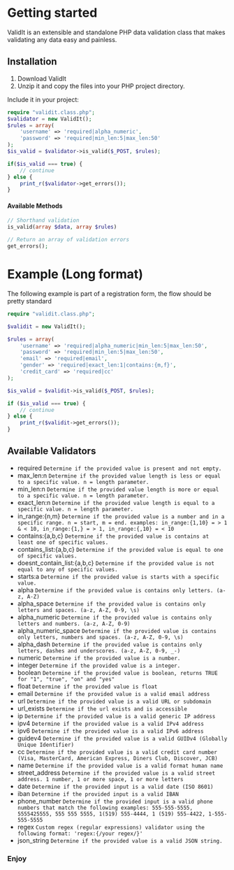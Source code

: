 # Getting started
ValidIt is an extensible and standalone PHP data validation class that makes validating any data easy and painless.

## Installation
1. Download ValidIt
2. Unzip it and copy the files into your PHP project directory.

Include it in your project:

```php
require "validit.class.php";
$validator = new ValidIt();
$rules = array(
	'username' => 'required|alpha_numeric',
	'password' => 'required|min_len:5|max_len:50'
);
$is_valid = $validator->is_valid($_POST, $rules);

if($is_valid === true) {
	// continue
} else {
	print_r($validator->get_errors());
}
```


#### Available Methods

```php
// Shorthand validation
is_valid(array $data, array $rules)

// Return an array of validation errors
get_errors();
```

# Example (Long format)

The following example is part of a registration form, the flow should be pretty standard

```php
require "validit.class.php";

$validit = new ValidIt();

$rules = array(
    'username' => 'required|alpha_numeric|min_len:5|max_len:50',
    'password' => 'required|min_len:5|max_len:50',
    'email' => 'required|email',
    'gender' => 'required|exact_len:1|contains:{m,f}',
    'credit_card' => 'required|cc'
);

$is_valid = $validit->is_valid($_POST, $rules);

if ($is_valid === true) {
    // continue
} else {
    print_r($validit->get_errors());
}
```
Available Validators
--------------------
* required `Determine if the provided value is present and not empty.`
* max_len:n `Determine if the provided value length is less or equal to a specific value. n = length parameter.`
* min_len:n `Determine if the provided value length is more or equal to a specific value. n = length parameter.`
* exact_len:n `Determine if the provided value length is equal to a specific value. n = length parameter.`
* in_range:{n,m} `Determine if the provided value is a number and in a specific range. n = start, m = end. examples: in_range:{1,10} = > 1 & < 10, in_range:{1,} = > 1, in_range:{,10} = < 10`
* contains:{a,b,c} `Determine if the provided value is contains at least one of specific values.`
* contains_list:{a,b,c} `Determine if the provided value is equal to one of specific values.`
* doesnt_contain_list:{a,b,c} `Determine if the provided value is not equal to any of specific values.`
* starts:a `Determine if the provided value is starts with a specific value.`
* alpha `Determine if the provided value is contains only letters. (a-z, A-Z)`
* alpha_space `Determine if the provided value is contains only letters and spaces. (a-z, A-Z, 0-9, \s)`
* alpha_numeric `Determine if the provided value is contains only letters and numbers. (a-z, A-Z, 0-9)`
* alpha_numeric_space `Determine if the provided value is contains only letters, numbers and spaces. (a-z, A-Z, 0-9, \s)`
* alpha_dash `Determine if the provided value is contains only letters, dashes and underscores. (a-z, A-Z, 0-9, _-)`
* numeric `Determine if the provided value is a number.`
* integer `Determine if the provided value is a integer.`
* boolean `Determine if the provided value is boolean, returns TRUE for "1", "true", "on" and "yes"`
* float `Determine if the provided value is float`
* email `Determine if the provided value is a valid email address`
* url `Determine if the provided value is a valid URL or subdomain`
* url_exists `Determine if the url exists and is accessible`
* ip `Determine if the provided value is a valid generic IP address`
* ipv4 `Determine if the provided value is a valid IPv4 address`
* ipv6 `Determine if the provided value is a valid IPv6 address`
* guidev4 `Determine if the provided value is a valid GUIDv4 (Globally Unique Identifier)`
* cc `Determine if the provided value is a valid credit card number (Visa, MasterCard, American Express, Diners Club, Discover, JCB)`
* name `Determine if the provided value is a valid format human name`
* street_address `Determine if the provided value is a valid street address. 1 number, 1 or more space, 1 or more letters`
* date `Determine if the provided input is a valid date (ISO 8601)`
* iban `Determine if the provided input is a valid IBAN`
* phone_number `Determine if the provided input is a valid phone numbers that match the following examples: 555-555-5555, 5555425555, 555 555 5555, 1(519) 555-4444, 1 (519) 555-4422, 1-555-555-5555`
* regex `Custom regex (regular expressions) validator using the following format: 'regex:{/your regex/}'`
* json_string `Determine if the provided value is a valid JSON string.`

### Enjoy
